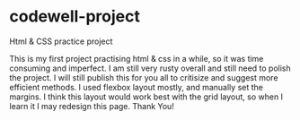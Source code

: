 # codewell-project
Html &amp; CSS practice project

This is my first project practising html & css in a while, so it was time consuming and imperfect. I am still very rusty overall and still need to polish the project. I will still publish this
for you all to critisize and suggest more efficient methods. I used flexbox layout mostly, and manually set the margins. I think this layout would work best with the grid layout, so when I learn it 
I may redesign this page. Thank You!
